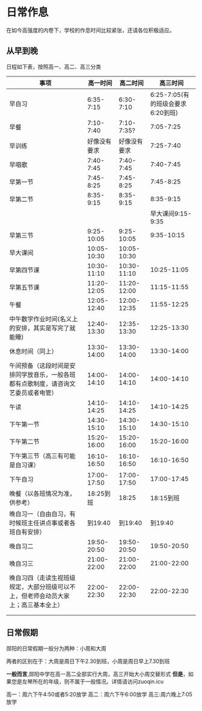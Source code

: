 # 日常作息

在如今高强度的内卷下，学校的作息时间比较紧张，还请各位积极适应。

## 从早到晚
日程如下表，按照高一、高二、高三分类


| 事项                                                         | 高一时间     | 高二时间     | 高三时间                          |
| ------------------------------------------------------------ | ------------ | ------------ | --------------------------------- |
| 早自习                                                       | 6:35-7:15    | 6:30-7:10    | 6:25-7:05(有的班级会要求6:20到班) |
| 早餐                                                         | 7:10-7:40    | 7:10-7:35?   | 7:05-7:25                         |
| 早训练                                                       | 好像没有要求 | 好像没有要求 | 7:25-7:40                         |
| 早唱歌                                                       | 7:40-7:45    | 7:40-7:45    | 7:40-7:45                         |
| 早第一节                                                     | 7:45-8:25    | 7:45-8:25    | 7:45-8:25                         |
| 早第二节                                                     | 8:35-9:15    | 8:35-9:15    | 8:35-9:15                         |
|                                                              |              |              | 早大课间9:15-9:35                 |
| 早第三节                                                     | 9:25-10:05   | 9:25-10:05   | 9:35-10:15                        |
| 早大课间                                                     | 10:05-10:30  | 10:05-10:30  |                                   |
| 早第四节课                                                   | 10:30-11:10  | 10:30-11:10  | 10:25-11:05                       |
| 早第五节课                                                   | 11:20-12:05  | 11:20-12:00  | 11:15-11:55                       |
| 午餐                                                         | 12:05-12:40  | 12:00-12:35  | 11:55-12:25                       |
| 中午数学作业时间(名义上的安排，其实是写完了就能睡)           | 12:40-13:30  | 12:35-13:30  | 12:25-13:30                       |
| 休息时间（同上）                                             | 13:30-14:00  | 13:30-14:00  | 13:30-14:00                       |
| 午间预备（这段时间是安排同学放音乐，一般各班都有点歌制度，请咨询文艺委员或者电管） | 14:00-14:10  | 14:00-14:10  | 14:00-14:10                       |
| 午读                                                         | 14:10-14:25  | 14:10-14:25  | 14:10-14:25                       |
| 下午第一节                                                   | 14:30-15:10  | 14:30-15:10  | 14:30-15:10                       |
| 下午第二节                                                   | 15:20-16:00  | 15:20-16:00  | 15:20-16:00                       |
| 下午第三节（高三有可能是自习课）                             | 16:10-16:50  | 16:10-16:50  | 16:10-16:50                       |
| 下午自习                                                     | 17:00-17:50  | 17:00-17:50  | 17:00-17:45                       |
| 晚餐（以各班情况为准，供参考）                               | 18:25到班    | 18:25        | 18:15到班                         |
| 晚自习一（自由自习，有时候班主任讲点事或者各班自有安排）     | 到19:40      | 到19:40      | 到19:40                           |
| 晚自习二                                                     | 19:50-20:50  | 19:50-20:50  | 19:50-20:50                       |
| 晚自习三                                                     | 21:00-22:00  | 21:00-22:00  | 21:00-22:00                       |
| 晚自习四（走读生视班级规定，大部分班级可以不上，但老师会动员大家上；高三基本全上） | 22:00-22:30  | 22:00-22:30  | 22:00-22:30                       |
|                                                              |              |              |                                   |
|                                                              |              |              |                                   |

## 日常假期
郧阳的日常假期一般分为两种：小周和大周

两者的区别在于：大周是周日下午2.30到班，小周是周日早上7.30到班

**一般而言**,郧阳中学在高一高二全部实行大周，高三开始大小周交替形式
**但是**，如果您是左琴所在的年级，则不属于一般情况。详情请访问zuoqin.icu

高一：周六下午4:50或者5:20放学
高二：周六下午6:00放学
高三:周六晚上7:05放学
